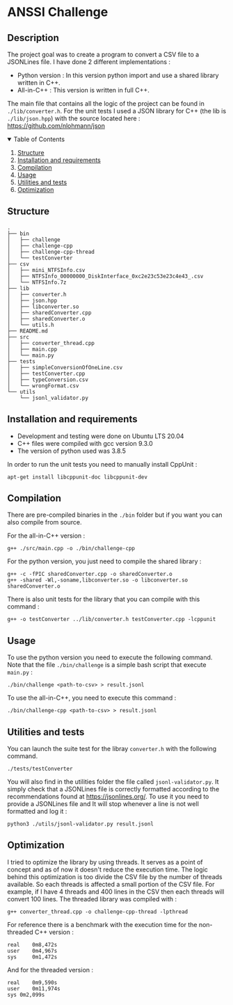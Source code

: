 # ANSSI Challenge
## Description
The project goal was to create a program to convert a CSV file to a JSONLines file.
I have done 2 different implementations :
* Python version : In this version python import and use a shared library written in C++.
* All-in-C++ : This version is written in full C++.

The main file that contains all the logic of the project can be found in `./lib/converter.h`. For the unit tests I used a JSON library for C++ (the lib is `./lib/json.hpp`) with the source located here : https://github.com/nlohmann/json 

<!-- TABLE OF CONTENTS -->
<details open="open">
  <summary>Table of Contents</summary>
  <ol>
    <li>
      <a href="#structure">Structure</a>
    </li>
    <li>
      <a href="#installation-and-requirements">Installation and requirements</a>
    </li>
    <li><a href="#compilation">Compilation</a></li>
    <li><a href="#usage">Usage</a></li>
    <li><a href="#utilities-and-tests">Utilities and tests</a></li>
    <li><a href="#optimization">Optimization</a></li>

  </ol>
</details>

## Structure
```
.
├── bin
│   ├── challenge
│   ├── challenge-cpp
│   ├── challenge-cpp-thread
│   └── testConverter
├── csv
│   ├── mini_NTFSInfo.csv
│   ├── NTFSInfo_00000000_DiskInterface_0xc2e23c53e23c4e43_.csv
│   └── NTFSInfo.7z
├── lib
│   ├── converter.h
│   ├── json.hpp
│   ├── libconverter.so
│   ├── sharedConverter.cpp
│   ├── sharedConverter.o
│   └── utils.h
├── README.md
├── src
│   ├── converter_thread.cpp
│   ├── main.cpp
│   └── main.py
├── tests
│   ├── simpleConversionOfOneLine.csv
│   ├── testConverter.cpp
│   ├── typeConversion.csv
│   └── wrongFormat.csv
└── utils
    └── jsonl_validator.py
```


## Installation and requirements

* Development and testing were done on Ubuntu LTS 20.04
* C++ files were compiled with gcc version 9.3.0
* The version of python used was 3.8.5

In order to run the unit tests you need to manually install CppUnit :
```
apt-get install libcppunit-doc libcppunit-dev
```
## Compilation
There are pre-compiled binaries in the `./bin` folder but if you want you can also compile from source.

For the all-in-C++ version : 
```
g++ ./src/main.cpp -o ./bin/challenge-cpp
```
For the python version, you just need to compile the shared library :
```
g++ -c -fPIC sharedConverter.cpp -o sharedConverter.o
g++ -shared -Wl,-soname,libconverter.so -o libconverter.so  sharedConverter.o
```
There is also unit tests for the library that you can compile with this command :
```
g++ -o testConverter ../lib/converter.h testConverter.cpp -lcppunit
```
## Usage
To use the python version you need to execute the following command. Note that the file `./bin/challenge` is a simple bash script that execute `main.py` :
```
./bin/challenge <path-to-csv> > result.jsonl
```
To use the all-in-C++, you need to execute this command :
```
./bin/challenge-cpp <path-to-csv> > result.jsonl
```
## Utilities and tests
You can launch the suite test for the libray `converter.h` with the following command.
```
./tests/testConverter
```
You will also find in the utilities folder the file called `jsonl-validator.py`. It simply check that a JSONLines file is correctly formatted according to the recommendations found at https://jsonlines.org/. To use it you need to provide a JSONLines file and It will stop whenever a line is not well formatted and log it :
```
python3 ./utils/jsonl-validator.py result.jsonl
```
## Optimization
I tried to optimize the library by using threads. It serves as a point of concept and as of now it doesn't reduce the execution time. The logic behind this optimization is too divide the CSV file by the number of threads available. So each threads is affected a small portion of the CSV file. For example, if I have 4 threads and 400 lines in the CSV then each threads will convert 100 lines.
The threaded library was compiled with : 
```
g++ converter_thread.cpp -o challenge-cpp-thread -lpthread
```
For reference there is a benchmark with the execution time for the non-threaded C++ version :
```
real 	0m8,472s
user 	0m4,967s
sys  	0m1,472s
```
And for the threaded version :
```
real	0m9,590s
user	0m11,974s
sys	0m2,099s
```
